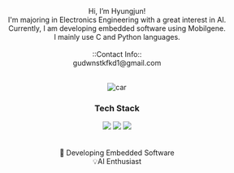 <div align=center>
  Hi, I’m Hyungjun! <br>
  I'm majoring in Electronics Engineering with a great interest in AI.<br>
  Currently, I am developing embedded software using Mobilgene.<br>
  I mainly use C and Python languages.<br>
  <br>
  ::Contact Info:: <br> gudwnstkfkd1@gmail.com <br>
<br>

![car](https://github.com/user-attachments/assets/831b9ff8-988a-427b-b60d-de97f7a1f91b)

</div>
<div align=center>
   <h3> Tech Stack </h3>
</div>
<div align="center">
<img src="https://img.shields.io/badge/C-A8B9CC?style=flat-square&logo=C&logoColor=white"/>
<img src="https://img.shields.io/badge/Python-3776AB?style=flat-square&logo=Python&logoColor=white"/>
<img src="https://img.shields.io/badge/VS-5C2D91?style=flat-square&logo=Visual Studio&logoColor=white"/>

</div>
<br>
<br>

<div align=center>
🚀 Developing Embedded Software
<br>
💡AI Enthusiast
</div>
